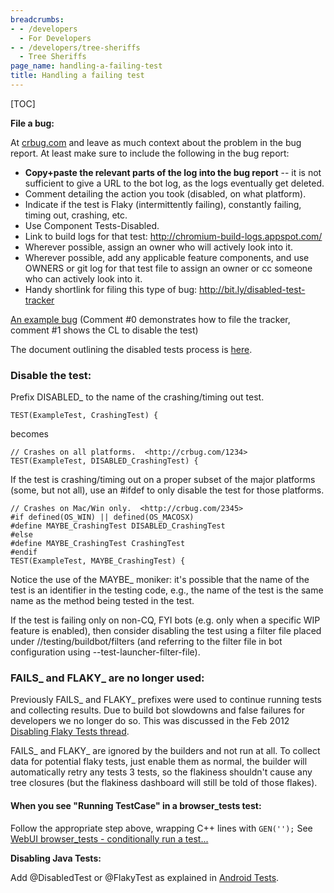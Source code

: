 ```yaml
---
breadcrumbs:
- - /developers
  - For Developers
- - /developers/tree-sheriffs
  - Tree Sheriffs
page_name: handling-a-failing-test
title: Handling a failing test
---
```


[TOC]

**File a bug:**

At [crbug.com](http://crbug.com) and leave as much context about the problem in
the bug report. At least make sure to include the following in the bug report:

*   **Copy+paste the relevant parts of the log into the bug report** --
            it is not sufficient to give a URL to the bot log, as the logs
            eventually get deleted.
*   Comment detailing the action you took (disabled, on what platform).
*   Indicate if the test is Flaky (intermittently failing), constantly
            failing, timing out, crashing, etc.
*   Use Component Tests-Disabled.
*   Link to build logs for that test:
            <http://chromium-build-logs.appspot.com/>
*   Wherever possible, assign an owner who will actively look into it.
*   Wherever possible, add any applicable feature components, and use
            OWNERS or git log for that test file to assign an owner or cc
            someone who can actively look into it.
*   Handy shortlink for filing this type of bug:
            <http://bit.ly/disabled-test-tracker>

[An example bug](http://crbug.com/130358) (Comment #0 demonstrates how to file
the tracker, comment #1 shows the CL to disable the test)

The document outlining the disabled tests process is
[here](http://bit.ly/chrome-disabled-tests).

### Disable the test:

Prefix DISABLED_ to the name of the crashing/timing out test.

```none
TEST(ExampleTest, CrashingTest) {
```

becomes

```none
// Crashes on all platforms.  <http://crbug.com/1234>
TEST(ExampleTest, DISABLED_CrashingTest) {
```

If the test is crashing/timing out on a proper subset of the major platforms
(some, but not all), use an #ifdef to only disable the test for those platforms.

```none
// Crashes on Mac/Win only.  <http://crbug.com/2345>
#if defined(OS_WIN) || defined(OS_MACOSX)
#define MAYBE_CrashingTest DISABLED_CrashingTest
#else
#define MAYBE_CrashingTest CrashingTest
#endif
TEST(ExampleTest, MAYBE_CrashingTest) {
```

Notice the use of the MAYBE_ moniker: it's possible that the name of the test is
an identifier in the testing code, e.g., the name of the test is the same name
as the method being tested in the test.

If the test is failing only on non-CQ, FYI bots (e.g. only when a specific WIP
feature is enabled), then consider disabling the test using a filter file placed
under //testing/buildbot/filters (and referring to the filter file in bot
configuration using --test-launcher-filter-file).

### FAILS_ and FLAKY_ are no longer used:

Previously FAILS_ and FLAKY_ prefixes were used to continue running tests and
collecting results. Due to build bot slowdowns and false failures for developers
we no longer do so. This was discussed in the Feb 2012 [Disabling Flaky Tests
thread](https://groups.google.com/a/chromium.org/group/chromium-dev/browse_thread/thread/fcec09fc659f39a6/ef71cbf47185c095#).

FAILS_ and FLAKY_ are ignored by the builders and not run at all. To collect
data for potential flaky tests, just enable them as normal, the builder will
automatically retry any tests 3 tests, so the flakiness shouldn't cause any tree
closures (but the flakiness dashboard will still be told of those flakes).

#### When you see "Running TestCase" in a browser_tests test:

Follow the appropriate step above, wrapping C++ lines with `GEN('');` See [WebUI
browser_tests - conditionally run a
test...](/Home/domui-testing/webui-browser_tests#TOC-Conditionally-run-a-test-using-gene)

**Disabling Java Tests:**

Add @DisabledTest or @FlakyTest as explained in [Android
Tests](/developers/testing/android-tests).